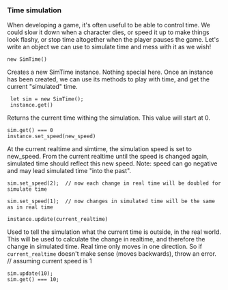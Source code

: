 ### Time simulation

When developing a game, it's often useful to be able to control time. We could slow it down when a character dies, or speed it up to make things look flashy, or stop time altogether when the player pauses the game.
Let's write an object we can use to simulate time and mess with it as we wish!

`new SimTime()`

Creates a new SimTime instance. Nothing special here. Once an instance has been created, we can use its methods to play with time, and get the current "simulated" time.

```
 let sim = new SimTime();
 instance.get()
```

Returns the current time withing the simulation. This value will start at 0.

```
sim.get() === 0
instance.set_speed(new_speed)

```
At the current realtime and simtime, the simulation speed is set to new_speed.
From the current realtime until the speed is changed again, simulated time should reflect this new speed.
Note: speed can go negative and may lead simulated time "into the past".

`sim.set_speed(2);  // now each change in real time will be doubled for simulate time`

`sim.set_speed(1);  // now changes in simulated time will be the same as in real time`

`instance.update(current_realtime)`

Used to tell the simulation what the current time is outside, in the real world. This will be used to calculate the change in realtime, and therefore the change in simulated time.
Real time only moves in one direction. So if `current_realtime` doesn't make sense (moves backwards), throw an error.
// assuming current speed is 1

```
sim.update(10);
sim.get() === 10;
```
